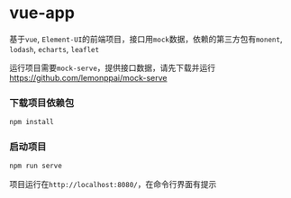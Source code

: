 # vue-app
基于`vue`, `Element-UI`的前端项目，接口用`mock`数据，依赖的第三方包有`monent`, `lodash`, `echarts`, `leaflet`

运行项目需要`mock-serve`，提供接口数据，请先下载并运行<https://github.com/lemonppai/mock-serve>

### 下载项目依赖包
```bash
npm install
```

### 启动项目
```bash
npm run serve
```
项目运行在`http://localhost:8080/`，在命令行界面有提示
